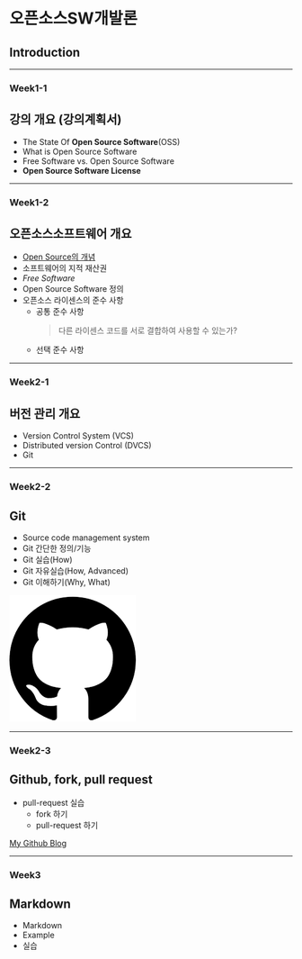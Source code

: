 # **오픈소스SW개발론**  

## Introduction

-------------
### Week1-1 
## 강의 개요 (강의계획서)
* The State Of **Open Source Software**(OSS)
* What is Open Source Software
* Free Software vs. Open Source Software
* **Open Source Software License**

-------------
### Week1-2 
## 오픈소스소프트웨어 개요
* [Open Source의 개념](https://www.google.com/)
* 소프트웨어의 지적 재산권
* _Free Software_
* Open Source Software 정의
* 오픈소스 라이센스의 준수 사항
  * 공통 준수 사항
    >다른 라이센스 코드를 서로 결합하여 사용할 수 있는가?
  * 선택 준수 사항



-------------
### Week2-1 
## 버전 관리 개요
* Version Control System (VCS)
* Distributed version Control (DVCS)
* Git

-------------
### Week2-2 
## Git
* Source code management system
* Git 간단한 정의/기능
* Git 실습(How)
* Git 자유실습(How, Advanced)
* Git 이해하기(Why, What)

![Image](git_logo.png)

-------------
### Week2-3
## Github, fork, pull request
* pull-request 실습
  * fork 하기
  * pull-request 하기

[My Github Blog](https://github.com/kkanuseobin)

-------------
### Week3    
## Markdown
* Markdown
* Example
* 실습
